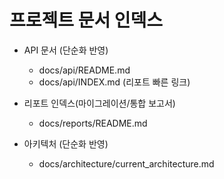 # 프로젝트 문서 인덱스

- API 문서 (단순화 반영)
  - docs/api/README.md
  - docs/api/INDEX.md (리포트 빠른 링크)

- 리포트 인덱스(마이그레이션/통합 보고서)
  - docs/reports/README.md

- 아키텍처 (단순화 반영)
  - docs/architecture/current_architecture.md
